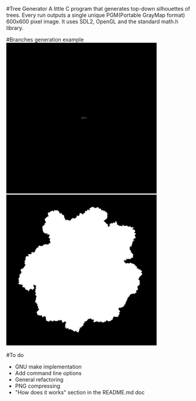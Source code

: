 #Tree Generator
A little C program that generates top-down silhouettes of trees.
Every run outputs a single unique PGM(Portable GrayMap format) 600x600 pixel image.
It uses SDL2, OpenGL and the standard math.h library.

#Branches generation example
<img src="https://github.com/giuliom95/treeGenerator/blob/master/images/branches_animation.gif" width="400" height="400">
<img src="https://github.com/giuliom95/treeGenerator/blob/master/images/full.png" width="400" height="400">

#To do
<ul>
	<li>GNU make implementation</li>
	<li>Add command line options</li>
	<li>General refactoring</li>
	<li>PNG compressing</li>
	<li>"How does it works" section in the README.md doc</li>
</ul>
